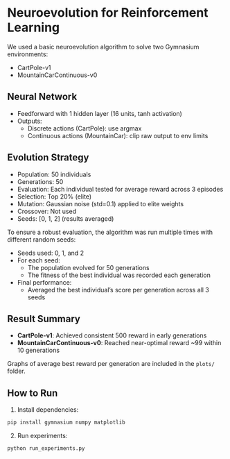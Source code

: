 # Neuroevolution for Reinforcement Learning

We used a basic neuroevolution algorithm to solve two Gymnasium environments:
- CartPole-v1
- MountainCarContinuous-v0

## Neural Network
- Feedforward with 1 hidden layer (16 units, tanh activation)
- Outputs: 
  - Discrete actions (CartPole): use argmax
  - Continuous actions (MountainCar): clip raw output to env limits

## Evolution Strategy
- Population: 50 individuals
- Generations: 50
- Evaluation: Each individual tested for average reward across 3 episodes
- Selection: Top 20% (elite)
- Mutation: Gaussian noise (std=0.1) applied to elite weights
- Crossover: Not used
- Seeds: [0, 1, 2] (results averaged)

To ensure a robust evaluation, the algorithm was run multiple times with different random seeds:

- Seeds used: 0, 1, and 2
- For each seed:
  - The population evolved for 50 generations
  - The fitness of the best individual was recorded each generation
- Final performance:
  - Averaged the best individual’s score per generation across all 3 seeds

## Result Summary
- **CartPole-v1**: Achieved consistent 500 reward in early generations
- **MountainCarContinuous-v0**: Reached near-optimal reward ~99 within 10 generations

Graphs of average best reward per generation are included in the `plots/` folder.

## How to Run

1. Install dependencies:

```bash
pip install gymnasium numpy matplotlib
```

2. Run experiments:
```bash
python run_experiments.py
```
